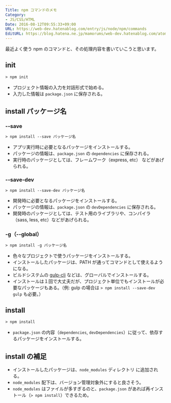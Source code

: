 ```yaml
---
Title: npm コマンドのメモ
Category:
- JS/CSS/HTML
Date: 2016-08-12T09:55:33+09:00
URL: https://web-dev.hatenablog.com/entry/js/node/npm/commands
EditURL: https://blog.hatena.ne.jp/mamorums/web-dev.hatenablog.com/atom/entry/10328749687178738637
---
```


最近よく使う npm のコマンドと、その処理内容を書いていこうと思います。

## init
```txt
> npm init
```

- プロジェクト情報の入力を対話形式で始める。
- 入力した情報は `package.json` に保存される。


## install パッケージ名
### --save
```txt
> npm install --save パッケージ名
```

- アプリ実行時に必要となるパッケージをインストールする。
- パッケージの情報は、`package.json` の `dependencies` に保存される。
- 実行時のパッケージとしては、フレームワーク（express, etc） などがあげられる。

### --save-dev 
```txt
> npm install --save-dev パッケージ名
```

- 開発時に必要となるパッケージをインストールする。
- パッケージの情報は、`package.json` の `devDependencies` に保存される。
- 開発時のパッケージとしては、テスト用のライブラリや、コンパイラ（sass, less, etc）などがあげられる。

### -g（--global）
```txt
> npm install -g パッケージ名
```

- 色々なプロジェクトで使うパッケージをインストールする。
- インストールしたパッケージは、PATH が通ってコマンドとして使えるようになる。
- ビルドシステムの [gulp-cli](https://www.npmjs.com/package/gulp-cli) などは、グローバルでインストールする。
- インストールは１回で大丈夫だが、プロジェクト単位でもインストールが必要なパッケージもある。（例:
gulp の場合は `> npm install --save-dev gulp` も必要。）


## install
```txt
> npm install
```
- `package.json` の内容（`dependencies`, `devDependencies`）に従って、依存するパッケージをインストールする。


## install の補足
- インストールしたパッケージは、`node_modules` ディレクトリ に追加される。
- `node_modules` 配下は、バージョン管理対象外にすると良さそう。
- `node_modules` はファイルが多すぎるのと、`package.json` があれば再インストール（`> npm install`）できるため。
